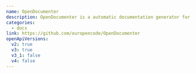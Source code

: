 ```yaml
---
name: OpenDocumenter
description: OpenDocumenter is a automatic documentation generator for OpenAPI v3 schemas. Simply provide your schema file in JSON or YAML, then sit back and enjoy the documentation.
categories:
  - docs
link: https://github.com/ouropencode/OpenDocumenter
openApiVersions:
  v2: true
  v3: true
  v3_1: false
  v4: false
---
```

